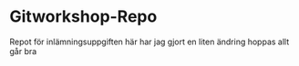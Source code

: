 # Gitworkshop-Repo
 Repot för inlämningsuppgiften
	här har jag gjort en liten ändring
	hoppas allt går bra
